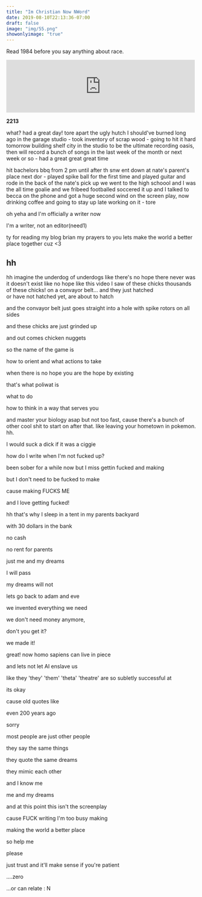 ```yaml
---
title: "Im Christian Now NWord"
date: 2019-08-10T22:13:36-07:00
draft: false
image: "img/55.png"
showonlyimage: "true"
---
```


Read 1984 before you say anything about race.

<!--more-->

<iframe src="https://archive.org/embed/SiliconDarwinismV2" width="500" height="140" frameborder="0" webkitallowfullscreen="true" mozallowfullscreen="true" allowfullscreen></iframe>

**2213**


 what? had a great day! tore apart the ugly hutch I should've burned long ago in the garage studio - took inventory of scrap wood - going to hit it hard tomorrow building shelf city in the studio to be the ultimate recording oasis, then will record a bunch of songs in the last week of the month or next week or so - had a great great great time

  hit bachelors bbq from 2 pm until after th snw ent down at nate's parent's place next dor - played spike ball for the first time and played guitar and rode in the back of the nate's pick up we went to the high schoool and I was the all time goalie and we fribeed footballed soccered it up and I talked to becca on the phone and got a huge second wind on the screen play, now drinking coffee and going to stay up late working on it - tore

oh yeha and I'm officially a writer now

I'm a writer, not an editor(need1)


ty for reading my blog brian my prayers to you lets make the world a better place together cuz <3


## hh


hh imagine the underdog of underdogs
like there's no hope
there never was
it doesn't exist
like no hope
like this video I saw of these chicks
thousands of these chicks! on a convayor belt...
and they just hatched  
or have not hatched yet,
are about to hatch

and the convayor belt just goes straight
into a hole with spike rotors on all sides

and these chicks are just grinded up

and out comes chicken nuggets

so the name of the game is

how to orient
and what actions to take

when there is no hope
you are the hope by existing

that's what poliwat is

what to do

how to think in a way that serves you

and master your biology asap but not too fast, cause there's a bunch of other cool shit to start on after that. like leaving your hometown in pokemon. hh.


I would suck a dick if it was a ciggie

how do I write when I'm not fucked up?

been sober for a while now but I miss gettin fucked and making

but I don't need to be fucked to make

cause making FUCKS ME

and I love getting fucked!

hh that's why I sleep in a tent in my parents backyard

with 30 dollars in the bank

no cash

no rent for parents

just me and my dreams

I will pass

my dreams will not

lets go back to adam and eve

we invented everything we need

we don't need money anymore,

don't you get it?

we made it!

great! now homo sapiens can live in piece

and lets not let AI enslave us

like they 'they' 'them' 'theta' 'theatre' are so subletly successful at

its okay

cause old quotes like

even 200 years ago

sorry

most people are just other people

they say the same things

they quote the same dreams

they mimic each other

and I know me

me and my dreams

and at this point this isn't the screenplay

cause FUCK writing I'm too busy making

making the world a better place

so help me

please

just trust and it'll
make sense if you're patient

....zero

...or can relate :
N
